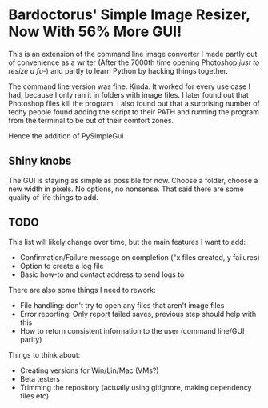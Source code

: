 <h1>Bardoctorus' Simple Image Resizer, Now With 56% More GUI!</h1>

This is an extension of the command line image converter I made partly out of convenience as a writer (After the 7000th time opening Photoshop <em>just to resize a fu-</em>) and partly to learn Python by hacking things together.

The command line version was fine. Kinda. It worked for every use case I had, because I only ran it in folders with image files. I later found out that Photoshop files kill the program. I also found out that a surprising number of techy people found adding the script to their PATH and running the program from the terminal to be out of their comfort zones.

Hence the addition of PySimpleGui

<h2>Shiny knobs</h2>

The GUI is staying as simple as possible for now. Choose a folder, choose a new width in pixels. No options, no nonsense. That said there are some quality of life things to add.

<h2>TODO</h2>

This list will likely change over time, but the main features I want to add:

- Confirmation/Failure message on completion ("x files created, y failures)
- Option to create a log file
- Basic how-to and contact address to send logs to

There are also some things I need to rework:

- File handling: don't try to open any files that aren't image files
- Error reporting: Only report failed saves, previous step should help with this
- How to return consistent information to the user (command line/GUI parity)

Things to think about:

- Creating versions for Win/Lin/Mac (VMs?)
- Beta testers
- Trimming the repository (actually using gitignore, making dependency files etc)